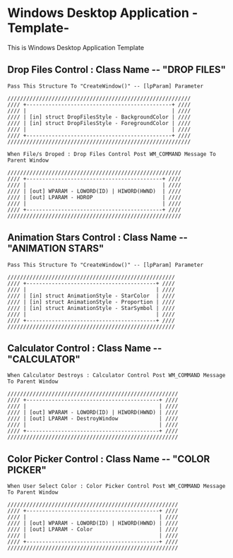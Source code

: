<h1>Windows Desktop Application -Template-</h1>

This is Windows Desktop Application Template

<h2>Drop Files Control : Class Name -- "DROP FILES"</h2>

	Pass This Structure To "CreateWindow()" -- [lpParam] Parameter
	
	//////////////////////////////////////////////////////////
	//// +----------------------------------------------+ ////
	//// |                                              | ////
	//// | [in] struct DropFilesStyle - BackgroundColor | ////
	//// | [in] struct DropFilesStyle - ForegroundColor | ////
	//// |                                              | ////
	//// +----------------------------------------------+ ////
	//////////////////////////////////////////////////////////
	
	When File/s Droped : Drop Files Control Post WM_COMMAND Message To Parent Window
	
	///////////////////////////////////////////////////////
	//// +-------------------------------------------+ ////
	//// |                                           | ////
	//// | [out] WPARAM - LOWORD(ID) | HIWORD(HWND)  | ////
	//// | [out] LPARAM - HDROP                      | ////
	//// |                                           | ////
	//// +-------------------------------------------+ ////
	///////////////////////////////////////////////////////

<h2>Animation Stars Control : Class Name -- "ANIMATION STARS"</h2>

	Pass This Structure To "CreateWindow()" -- [lpParam] Parameter
	
	/////////////////////////////////////////////////////
	//// +-----------------------------------------+ ////
	//// |                                         | ////
	//// | [in] struct AnimationStyle - StarColor  | ////
	//// | [in] struct AnimationStyle - Proportion | ////
	//// | [in] struct AnimationStyle - StarSymbol | ////
	//// |                                         | ////
	//// +-----------------------------------------+ ////
	/////////////////////////////////////////////////////

<h2>Calculator Control : Class Name -- "CALCULATOR"</h2>

	When Calculator Destroys : Calculator Control Post WM_COMMAND Message To Parent Window
	
	//////////////////////////////////////////////////////
	//// +------------------------------------------+ ////
	//// |                                          | ////
	//// | [out] WPARAM - LOWORD(ID) | HIWORD(HWND) | ////
	//// | [out] LPARAM - DestroyWindow             | ////
	//// |                                          | ////
	//// +------------------------------------------+ ////
	//////////////////////////////////////////////////////

<h2>Color Picker Control : Class Name -- "COLOR PICKER"</h2>

	When User Select Color : Color Picker Control Post WM_COMMAND Message To Parent Window
	
	//////////////////////////////////////////////////////
	//// +------------------------------------------+ ////
	//// |                                          | ////
	//// | [out] WPARAM - LOWORD(ID) | HIWORD(HWND) | ////
	//// | [out] LPARAM - Color                     | ////
	//// |                                          | ////
	//// +------------------------------------------+ ////
	//////////////////////////////////////////////////////
